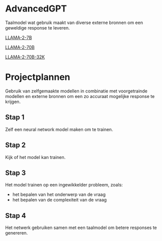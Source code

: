 # AdvancedGPT
Taalmodel wat gebruik maakt van diverse externe bronnen om een geweldige response te leveren.

[LLAMA-2-7B](https://huggingface.co/TheBloke/Llama-2-7B-Chat-GGML/tree/main)

[LLAMA-2-70B](https://huggingface.co/TheBloke/Llama-2-70B-Chat-GGUF/tree/main)

[LLAMA-2-70B-32K](https://huggingface.co/TheBloke/Yarn-Llama-2-70B-32k-GGUF/tree/main)

# Projectplannen
Gebruik van zelfgemaakte modellen in combinatie met voorgetrainde modellen en externe bronnen om een zo accuraat mogelijke response te krijgen.

## Stap 1
Zelf een neural network model maken om te trainen.

## Stap 2
Kijk of het model kan trainen.

## Stap 3
Het model trainen op een ingewikkelder probleem, zoals:

- het bepalen van het onderwerp van de vraag
- het bepalen van de complexiteit van de vraag

## Stap 4
Het netwerk gebruiken samen met een taalmodel om betere responses te genereren.
